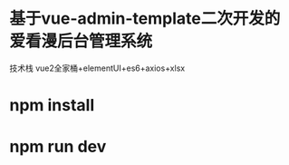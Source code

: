 # 基于vue-admin-template二次开发的爱看漫后台管理系统
 技术栈 vue2全家桶+elementUI+es6+axios+xlsx
# npm install
# npm run dev